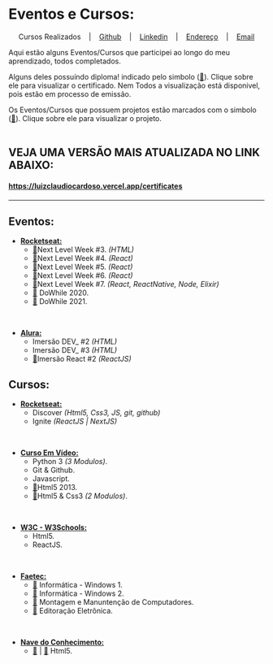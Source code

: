 
# Eventos e Cursos:

<p align="center">
  Cursos Realizados &nbsp;&nbsp;&nbsp;|&nbsp;&nbsp;&nbsp;
  <a href="https://github.com/DinowSauron">Github</a> &nbsp;&nbsp;&nbsp;|&nbsp;&nbsp;&nbsp;
  <a href="https://www.linkedin.com/in/luiz-claudio-cardoso/">Linkedin</a> &nbsp;&nbsp;&nbsp;|&nbsp;&nbsp;&nbsp;
  <a href="https://www.google.com.br/maps/place/Realengo,+Rio+de+Janeiro+-+RJ/@-22.8784762,-43.4730305,13z/data=!3m1!4b1!4m5!3m4!1s0x9961d6352b312f:0xdbcc937520fa83fc!8m2!3d-22.8786514!4d-43.4285152"
  title="Endereço aproximado"
  >Endereço</a> &nbsp;&nbsp;&nbsp;|&nbsp;&nbsp;&nbsp;
  <a href="mailto:luizclaudiocardoso@yahoo.com"
  title="LuizClaudioCardoso@gmail.com">Email</a>
</p>




<p>
    Aqui estão alguns Eventos/Cursos que participei ao longo do meu aprendizado, todos completados. 
</p>
<p>
    Alguns deles possuíndo diploma! indicado pelo simbolo (<a href="#" title="Certificado">📜</a>). Clique sobre ele para visualizar o certificado.
    Nem Todos a visualização está disponivel, pois estão em processo de emissão.
</p>
<p> 
    Os Eventos/Cursos que possuem projetos estão marcados com o simbolo (<a href="#" title="Projeto">📃</a>). Clique sobre ele para visualizar o projeto.
<br>
<br>

## VEJA UMA VERSÃO MAIS ATUALIZADA NO LINK ABAIXO:

#### <a href=https://luizclaudiocardoso.vercel.app/certificates>https://luizclaudiocardoso.vercel.app/certificates</a>

---


## Eventos:

* [**Rocketseat:**](https://rocketseat.com.br/)
  * [📃](https://github.com/DinowSauron/Projeto-Next-Level-Week-3)<span>Next Level Week #3. <em>(HTML)</em></span>
  * [📃](https://github.com/DinowSauron/Projeto-Next-Level-Week-4)<span>Next Level Week #4. <em>(React)</em></span>
  * [📃](https://github.com/DinowSauron/Projeto-Next-Level-Week-5)<span>Next Level Week #5. <em>(React)</em></span>
  * [📃](https://github.com/DinowSauron/Projeto-Next-Level-Week-6-Together)<span>Next Level Week #6. <em>(React)</em></span>
  * [📃](https://github.com/DinowSauron/Projeto-Next-Level-Week-7-Heat)<span>Next Level Week #7. <em>(React, ReactNative, Node, Elixir)</em></span>
  * [📜](./Certificados/certificado-dowhile.pdf) <span>DoWhile 2020.</span>
  * [📜](https://luizclaudiocardoso.vercel.app/certificates/dowhile2021.jpg) <span>DoWhile 2021.</span>
<br>


* [**Alura:**](https://www.alura.com.br/)
  * Imersão DEV_ #2 <em>(HTML)</em>
  * Imersão DEV_ #3 <em>(HTML)</em>
  * [📃](https://github.com/DinowSauron/Outerkut)Imersão React #2 <em>(ReactJS)</em>







## Cursos:

* [**Rocketseat:**](https://rocketseat.com.br/)
    * <span>Discover <em>(Html5, Css3, JS, git, github)</em></span>
    * <span>Ignite <em>(ReactJS | NextJS)</em></span>
<br>

* [**Curso Em Vídeo:**](https://www.cursoemvideo.com/)
    * <span title="120 Hrs">Python 3 <em>(3 Modulos)</em>.</span>
    * <span title="20 Hrs">Git & Github.</span>
    * <span title="40 Hrs">Javascript.</span>
    * [📃](https://github.com/DinowSauron/GoogleGlass-UI_Clone)<span title="40 Hrs">Html5 2013.</span>
    * [📃](https://github.com/DinowSauron/Curso-Em-Video_HTML5-CSS3)<span title="80 Hrs">Html5 & Css3 <em>(2 Modulos)</em>.</span>
<br>

* [**W3C - W3Schools:**](https://www.w3schools.com/)
    * <span>Html5.</span>
    * <span>ReactJS.</span>
<br>

* [**Faetec:**](http://www.faetec.rj.gov.br/)
    * [📜](./Certificados/Certificado-Windows1.jpg) <span title="60 Hrs">Informática - Windows 1.</span>
    * [📜](./Certificados/Certificado-Windows2.jpg) <span title="60 Hrs">Informática - Windows 2.</span>
    * [📜](./Certificados/Certificado-Montagem.jpg) <span title="160 Hrs"> Montagem e Manuntenção de Computadores.</span>
    * [📜](./Certificados/certificado-editoraçao.pdf) <span title="240 Hrs">Editoração Eletrônica.</span>
<br>    

* [**Nave do Conhecimento:**](https://navedoconhecimento.rio/)
    * [📜](./Certificados/certificado-nave-html.pdf) | [📃](https://github.com/DinowSauron/Curso-Nave_Do_Conhecimento) <span title="45 Hrs">Html5.</span>
<br>
